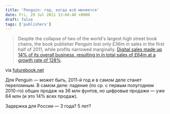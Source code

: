 ```yaml
---
title: 'Penguin: год, когда всё меняется'
date: Fri, 29 Jul 2011 13:04:48 +0000
draft: false
tags: ['publishers']
---
```


> Despite the collapse of two of the world's largest high street book chains, the book publisher Penguin lost only £36m in sales in the first half of 2011, while profits narrowed marginally. [Digital sales made up 14% of its overall business, resulting in in total sales of £64m at a growth rate of 128%](http://www.thebookseller.com/news/penguins-sales-and-profits-fall-first-half-digital-rises.html "http://www.thebookseller.com/news/penguins-sales-and-profits-fall-first-half-digital-rises.html").

via [futurebook.net](http://futurebook.net/content/2011-was-year-it-all-changed)

Для Penguin — может быть, 2011-й год и в самом деле станет переломным. В самом деле: падение (по ср. с первым полугодием 2010-го) общих продаж на 36 млн фунтов, но цифровые продажи — уже 64 млн (и это 14% всех продаж).

Задержка для России — 3 года? 5 лет?